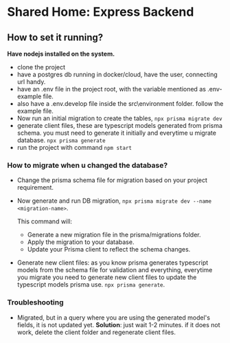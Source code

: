 # Shared Home: Express Backend

## How to set it running?
**Have nodejs installed on the system.**

- clone the project
- have a postgres db running in docker/cloud, have the user, connecting url handy.
- have an .env file in the project root, with the variable mentioned as .env-example file.
- also have a .env.develop file inside the src\environment folder. follow the example file.
- Now run an initial migration to create the tables, `npx prisma migrate dev`
- generate client files, these are typescript models generated from prisma schema. you must need to generate it initially and everytime u migrate database. `npx prisma generate`
- run the project with command `npm start`

### How to migrate when u changed the database?
- Change the prisma schema file for migration based on your project requirement.
- Now generate and run DB migration, `npx prisma migrate dev --name <migration-name>`. 

    This command will:

    * Generate a new migration file in the prisma/migrations folder.
    * Apply the migration to your database.
    * Update your Prisma client to reflect the schema changes.
- Generate new client files: as you know prisma
generates typescript models from the schema file
for validation and everything, everytime you migrate you need to generate new client files to update the typescript models prisma use. `npx prisma generate`.

### Troubleshooting
- Migrated, but in a query where you are using the generated model's fields, it is not updated yet. **Solution**: just wait 1-2 minutes. if it does not work, delete the client folder and regenerate client files. 
